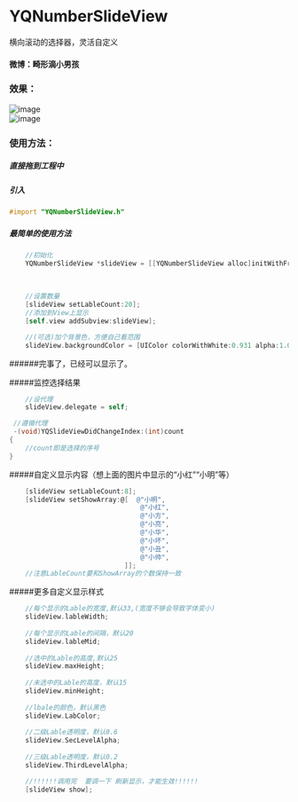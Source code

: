# YQNumberSlideView
横向滚动的选择器，灵活自定义

#### 微博：畸形滴小男孩

### 效果：

![image](https://github.com/976431yang/YQNumberSlideView/blob/master/YQNumberSlideView_DEMO/screenShot/2017-05-13-15_05_53.gif) </br>
![image](https://github.com/976431yang/YQNumberSlideView/blob/master/YQNumberSlideView_DEMO/screenShot/2017-05-13-15_10_45.gif)

### 使用方法：
##### 直接拖到工程中
##### 引入
```objective-c
#import "YQNumberSlideView.h"
```

##### 最简单的使用方法
```objective-c
    //初始化
    YQNumberSlideView *slideView = [[YQNumberSlideView alloc]initWithFrame:CGRectMake(x,
                                                                                      y,
                                                                                      width,
                                                                                      height)];
    //设置数量
    [slideView setLableCount:20];
    //添加到View上显示
    [self.view addSubview:slideView];

    //(可选)加个背景色，方便自己看范围
    slideView.backgroundColor = [UIColor colorWithWhite:0.931 alpha:1.000];
```
######完事了，已经可以显示了。

#####监控选择结果
```objective-c
    //设代理
    slideView.delegate = self;

 //遵循代理
 -(void)YQSlideViewDidChangeIndex:(int)count
{
    //count即是选择的序号
}
```

#####自定义显示内容（想上面的图片中显示的“小红”“小明”等）
```objective-c
	[slideView setLableCount:8];
    [slideView setShowArray:@[  @"小明",
							     @"小红",
							     @"小方",
							     @"小亮",
							     @"小华",
							     @"小坏",
							     @"小丑",
							     @"小帅",
    						 ]];
    //注意LableCount要和ShowArray的个数保持一致
```
#####更多自定义显示样式
```objective-c
	//每个显示的Lable的宽度,默认33,(宽度不够会导致字体变小)
    slideView.lableWidth;
    
    //每个显示的Lable的间隔，默认20
    slideView.lableMid;
    
    //选中的Lable的高度,默认25
    slideView.maxHeight;
    
    //未选中的Lable的高度，默认15
    slideView.minHeight;
    
    //lbale的颜色，默认黑色
    slideView.LabColor;
    
    //二级Lable透明度，默认0.6
    slideView.SecLevelAlpha;
    
    //三级Lable透明度，默认0.2
    slideView.ThirdLevelAlpha;

    //!!!!!!调用完  要调一下 刷新显示，才能生效!!!!!!
    [slideView show];
```
    

